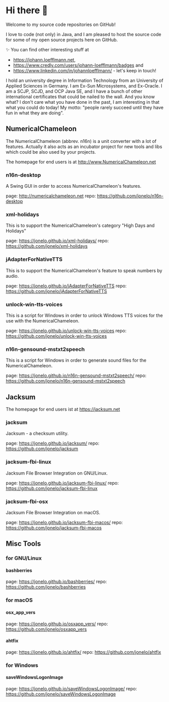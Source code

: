 # Hi there 👋

Welcome to my source code repositories on GitHub!

I love to code (not only) in Java, and I am pleased to host the source code for some of my open source projects here on GitHub.

✨ You can find other interesting stuff at
- https://johann.loefflmann.net,
- https://www.credly.com/users/johann-loefflmann/badges and
- https://www.linkedin.com/in/johannloefflmann/ - let's keep in touch!

I hold an university degree in Information Technology from an University of Applied Sciences in Germany. I am Ex-Sun Microsystems, and Ex-Oracle. I am a SCJP, SCJD, and OCP Java SE, and I have a bunch of other international certificates that could be nailed to the wall. And you know what? I don't care what you have done in the past, I am interesting in that what you could do today! My motto: "people rarely succeed until they have fun in what they are doing".

## NumericalChameleon

The NumericalChameleon (abbrev. n16n) is a unit converter with a lot of features.
Actually it also acts as an incubator project for new tools and libs which could be also used by your projects.

The homepage for end users is at http://www.NumericalChameleon.net

### n16n-desktop

A Swing GUI in order to access NumericalChameleon's features.

page: http://numericalchameleon.net
repo: https://github.com/jonelo/n16n-desktop

### xml-holidays

This is to support the NumericalChameleon's category "High Days and Holidays"

page: https://jonelo.github.io/xml-holidays/
repo: https://github.com/jonelo/xml-holidays

### jAdapterForNativeTTS

This is to support the NumericalChameleon's feature to speak numbers by audio.

page: https://jonelo.github.io/jAdapterForNativeTTS
repo: https://github.com/jonelo/jAdapterForNativeTTS

### unlock-win-tts-voices

This is a script for Windows in order to unlock Windows TTS voices for the use with the NumericalChameleon.

page: https://jonelo.github.io/unlock-win-tts-voices
repo: https://github.com/jonelo/unlock-win-tts-voices

### n16n-gensound-mstxt2speech

This is a script for Windows in order to generate sound files for the NumericalChameleon.

page: https://jonelo.github.io/n16n-gensound-mstxt2speech/
repo: https://github.com/jonelo/n16n-gensound-mstxt2speech

## Jacksum

The homepage for end users ist at https://jacksum.net

### jacksum

Jacksum - a checksum utility.

page: https://jonelo.github.io/jacksum/
repo: https://github.com/jonelo/jacksum

### jacksum-fbi-linux

Jacksum File Browser Integration on GNU/Linux.

page: https://jonelo.github.io/jacksum-fbi-linux/
repo: https://github.com/jonelo/jacksum-fbi-linux

### jacksum-fbi-osx

Jacksum File Browser Integration on macOS.

page: https://jonelo.github.io/jacksum-fbi-macos/
repo: https://github.com/jonelo/jacksum-fbi-macos


## Misc Tools

### for GNU/Linux

#### bashberries

page: https://jonelo.github.io/bashberries/
repo: https://github.com/jonelo/bashberries

### for macOS

#### osx_app_vers

page: https://jonelo.github.io/osxapp_vers/
repo: https://github.com/jonelo/osxapp_vers

#### ahtfix

page: https://jonelo.github.io/ahtfix/
repo: https://github.com/jonelo/ahtfix

### for Windows

#### saveWindowsLogonImage

page: https://jonelo.github.io/saveWindowsLogonImage/
repo: https://github.com/jonelo/saveWindowsLogonImage

<!--
**jonelo/jonelo** is a ✨ _special_ ✨ repository because its `README.md` (this file) appears on your GitHub profile.

Here are some ideas to get you started:

- 🔭 I’m currently working on ...
- 🌱 I’m currently learning ...
- 👯 I’m looking to collaborate on ...
- 🤔 I’m looking for help with ...
- 💬 Ask me about ...
- 📫 How to reach me: ...
- 😄 Pronouns: ...
- ⚡ Fun fact: ...
-->
